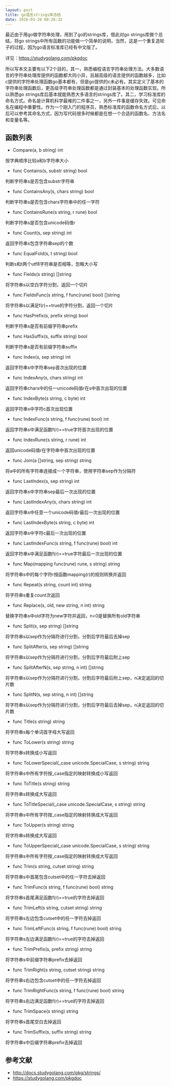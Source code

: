 ```yaml
---
layout: post
title: go语言strings库总结
date: 2016-03-20 00:28:32
---
```


最近由于用go做字符串处理，用到了go的strings库，借此对go strings库做个总结，将go strings中所有函数的功能做一个简单的说明，当然，这是一个重复造轮子的过程，因为go语言标准库已经有中文版了。

详见：https://studygolang.com/pkgdoc

所以写本文主要有以下2个目的，其一，熟悉编程语言字符串处理方法。大多数语言的字符串处理库提供的函数都大同小异，且越高级的语言提供的函数越多，比如c提供的字符串处理函数go基本都有，但是go提供的c未必有。其实定义了基本的字符串处理函数后，更高级字符串处理函数都是通过封装基本的处理函数实现。所以熟悉go strings库后基本就能熟悉大多语言的strings库了。其二，学习标准库的命名方式。命名是计算机科学最难的二件事之一，另外一件事是缓存失效。可见命名在编程中重要性。作为一个刚入门的程序员，熟悉标准库的函数命名方式后，以后可以参考其命名方式，因为写代码很多时候都是在想一个合适的函数名、方法名和变量名等。

## 函数列表

- Compare(a, b string) int

按字典顺序比较a和b字符串大小

- func Contains(s, substr string) bool

判断字符串s是否包含substr字符串

- func ContainsAny(s, chars string) bool

判断字符串s是否包含chars字符串中的任一字符

- func ContainsRune(s string, r rune) bool

判断字符串s是否包含unicode码值r

- func Count(s, sep string) int

返回字符串s包含字符串sep的个数

- func EqualFold(s, t string) bool

判断s和t两个utf8字符串是否相等，忽略大小写

- func Fields(s string) []string

将字符串s以空白字符分割，返回一个切片

- func FieldsFunc(s string, f func(rune) bool) []string

将字符串s以满足f(r)==true的字符分割，返回一个切片

- func HasPrefix(s, prefix string) bool

判断字符串s是否有前缀字符串prefix

- func HasSuffix(s, suffix string) bool

判断字符串s是否有前缀字符串suffix

- func Index(s, sep string) int

返回字符串s中字符串sep首次出现的位置

- func IndexAny(s, chars string) int

返回字符串chars中的任一unicode码值r在s中首次出现的位置

- func IndexByte(s string, c byte) int

返回字符串s中字符c首次出现位置

- func IndexFunc(s string, f func(rune) bool) int

返回字符串s中满足函数f(r)==true字符首次出现的位置

- func IndexRune(s string, r rune) int

返回unicode码值r在字符串中首次出现的位置

- func Join(a []string, sep string) string

将a中的所有字符串连接成一个字符串，使用字符串sep作为分隔符

- func LastIndex(s, sep string) int

返回字符串s中字符串sep最后一次出现的位置

- func LastIndexAny(s, chars string) int

返回字符串s中任意一个unicode码值r最后一次出现的位置

- func LastIndexByte(s string, c byte) int

返回字符串s中字符c最后一次出现的位置

- func LastIndexFunc(s string, f func(rune) bool) int

返回字符串s中满足函数f(r)==true字符最后一次出现的位置

- func Map(mapping func(rune) rune, s string) string

将字符串s中的每个字符r按函数mapping(r)的规则转换并返回

- func Repeat(s string, count int) string

将字符串s重复count次返回

- func Replace(s, old, new string, n int) string

替换字符串s中old字符为new字符并返回，n<0是替换所有old字符串

- func Split(s, sep string) []string

将字符串s以sep作为分隔符进行分割，分割后字符最后去掉sep

- func SplitAfter(s, sep string) []string

将字符串s以sep作为分隔符进行分割，分割后字符最后附上sep

- func SplitAfterN(s, sep string, n int) []string

将字符串s以sep作为分隔符进行分割，分割后字符最后附上sep，n决定返回的切片数

- func SplitN(s, sep string, n int) []string

将字符串s以sep作为分隔符进行分割，分割后字符最后去掉sep，n决定返回的切片数

- func Title(s string) string

将字符串s每个单词首字母大写返回

- func ToLower(s string) string

将字符串s转换成小写返回

- func ToLowerSpecial(_case unicode.SpecialCase, s string) string

将字符串s中所有字符按_case指定的映射转换成小写返回

- func ToTitle(s string) string

将字符串s转换成大写返回

- func ToTitleSpecial(_case unicode.SpecialCase, s string) string

将字符串s中所有字符按_case指定的映射转换成大写返回

- func ToUpper(s string) string

将字符串s转换成大写返回

- func ToUpperSpecial(_case unicode.SpecialCase, s string) string

将字符串s中所有字符按_case指定的映射转换成大写返回

- func Trim(s string, cutset string) string

将字符串s中首尾包含cutset中的任一字符去掉返回

- func TrimFunc(s string, f func(rune) bool) string

将字符串s首尾满足函数f(r)==true的字符去掉返回

- func TrimLeft(s string, cutset string) string

将字符串s左边包含cutset中的任一字符去掉返回

- func TrimLeftFunc(s string, f func(rune) bool) string

将字符串s左边满足函数f(r)==true的字符去掉返回

- func TrimPrefix(s, prefix string) string

将字符串s中前缀字符串prefix去掉返回

- func TrimRight(s string, cutset string) string

将字符串s右边包含cutset中的任一字符去掉返回

- func TrimRightFunc(s string, f func(rune) bool) string

将字符串s右边满足函数f(r)==true的字符去掉返回

- func TrimSpace(s string) string

将字符串s首尾空白去掉返回

- func TrimSuffix(s, suffix string) string

将字符串s中后缀字符串prefix去掉返回

## 参考文献

- http://docs.studygolang.com/pkg/strings/
- https://studygolang.com/pkgdoc
